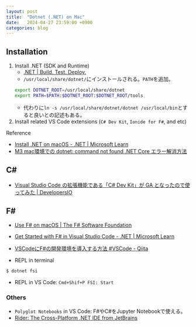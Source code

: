```yaml
---
layout: post
title:  "Dotnet (.NET) on Mac"
date:   2024-04-27 23:59:00 +0900
categories: blog
---
```

## Installation
1. Install .NET (SDK and Runtime)
    * [.NET | Build. Test. Deploy.](https://dotnet.microsoft.com/en-us/)
    * `/usr/local/share/dotnet/`にインストールされる。`PATH`を追加。
    ```bash
    export DOTNET_ROOT=/usr/local/share/dotnet
    export PATH=$PATH:$DOTNET_ROOT:$DOTNET_ROOT/tools
    ```
    * 代わりに`ln -s /usr/local/share/dotnet/dotnet /usr/local/bin`とすると良いとの記述もある。
2. Install related VS Code extensions (`C# Dev Kit`, `Ionide for F#`, and etc)

Reference
* [Install .NET on macOS - .NET | Microsoft Learn](https://learn.microsoft.com/en-us/dotnet/core/install/macos)
* [M3 mac環境での dotnet: command not found .NET Core エラー解消方法](https://zenn.dev/unsoluble_sugar/articles/982e38df5ffbd9)


## C#
* [Visual Studio Code の拡張機能である「C# Dev Kit」が GA となったので使ってみた | DevelopersIO](https://dev.classmethod.jp/articles/vscode-csharp-dev-kit/)


## F#
* [Use F# on macOS | The F# Software Foundation](https://fsharp.org/use/mac/)
* [Get Started with F# in Visual Studio Code - .NET | Microsoft Learn](https://learn.microsoft.com/en-us/dotnet/fsharp/get-started/get-started-vscode)
* [VSCodeにF#の開発環境を導入する方法 #VSCode - Qiita](https://qiita.com/Midoliy/items/1aee06ada5c0081c49d1)

* REPL in terminal
```bash
$ dotnet fsi
```
* REPL in VS Code: `Cmd+Shif+P FSI: Start`

### Others
* `Polyglot Notebooks` in VS Code: F#やC#をJupyter Notebookで使える。
* [Rider: The Cross-Platform .NET IDE from JetBrains](https://www.jetbrains.com/rider/promo/?source=google&medium=cpc&campaign=APAC_en_JP_Rider_Search&term=c%23%20mac&content=468065244703&gad_source=1&gclid=CjwKCAjwoa2xBhACEiwA1sb1BDvfZvDut2gjQmMAaW27rLkbNNv9MQkpUayQcCrGQ7Q1v7wrPQAyQhoCeYQQAvD_BwE)

